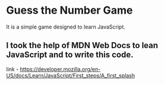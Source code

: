 # Guess the Number Game
It is a simple game designed to learn JavaScript.

 ## I took the help of MDN Web Docs to lean JavaScript and to write this code. 
 
 link - https://developer.mozilla.org/en-US/docs/Learn/JavaScript/First_steps/A_first_splash
